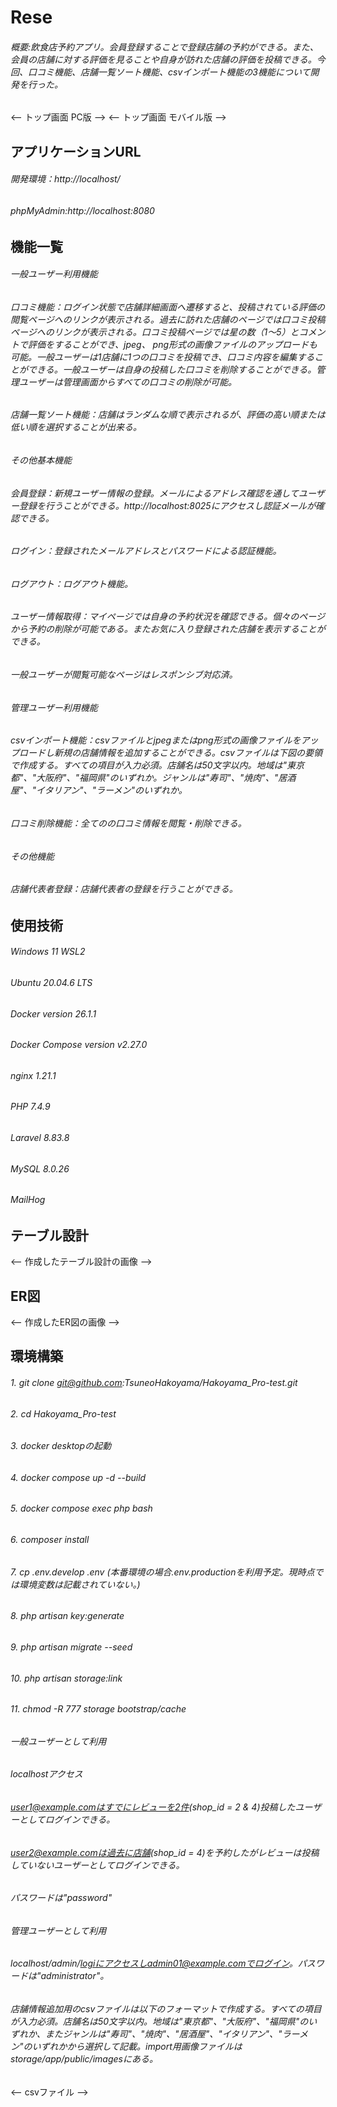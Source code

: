 # Rese
###### 概要:飲食店予約アプリ。会員登録することで登録店舗の予約ができる。また、会員の店舗に対する評価を見ることや自身が訪れた店舗の評価を投稿できる。今回、口コミ機能、店舗一覧ソート機能、csvインポート機能の3機能について開発を行った。
 <-- トップ画面 PC版 -->
 <-- トップ画面 モバイル版 -->

## アプリケーションURL
###### 開発環境：http://localhost/
###### phpMyAdmin:http://localhost:8080

## 機能一覧
###### 一般ユーザー利用機能
###### 口コミ機能：ログイン状態で店舗詳細画面へ遷移すると、投稿されている評価の閲覧ページへのリンクが表示される。過去に訪れた店舗のページでは口コミ投稿ページへのリンクが表示される。口コミ投稿ページでは星の数（1～5）とコメントで評価をすることができ、jpeg、 png形式の画像ファイルのアップロードも可能。一般ユーザーは1店舗に1つの口コミを投稿でき、口コミ内容を編集することができる。一般ユーザーは自身の投稿した口コミを削除することができる。管理ユーザーは管理画面からすべての口コミの削除が可能。
###### 店舗一覧ソート機能：店舗はランダムな順で表示されるが、評価の高い順または低い順を選択することが出来る。
###### その他基本機能
###### 会員登録：新規ユーザー情報の登録。メールによるアドレス確認を通してユーザー登録を行うことができる。http://localhost:8025にアクセスし認証メールが確認できる。
###### ログイン：登録されたメールアドレスとパスワードによる認証機能。
###### ログアウト：ログアウト機能。
###### ユーザー情報取得：マイページでは自身の予約状況を確認できる。個々のページから予約の削除が可能である。またお気に入り登録された店舗を表示することができる。
###### 一般ユーザーが閲覧可能なページはレスポンシブ対応済。
###### 管理ユーザー利用機能
###### csvインポート機能：csvファイルとjpegまたはpng形式の画像ファイルをアップロードし新規の店舗情報を追加することができる。csvファイルは下図の要領で作成する。すべての項目が入力必須。店舗名は50文字以内。地域は"東京都"、"大阪府"、"福岡県"のいずれか。ジャンルは"寿司"、"焼肉"、"居酒屋"、"イタリアン"、"ラーメン"のいずれか。
###### 口コミ削除機能：全てのの口コミ情報を閲覧・削除できる。
###### その他機能
###### 店舗代表者登録：店舗代表者の登録を行うことができる。

## 使用技術
###### Windows 11 WSL2
###### Ubuntu 20.04.6 LTS
###### Docker version 26.1.1
###### Docker Compose version v2.27.0
###### nginx 1.21.1
###### PHP 7.4.9
###### Laravel 8.83.8
###### MySQL 8.0.26
###### MailHog

## テーブル設計
   <-- 作成したテーブル設計の画像 -->

## ER図
   <-- 作成したER図の画像 -->
   
## 環境構築
######  1. git clone git@github.com:TsuneoHakoyama/Hakoyama_Pro-test.git
######  2. cd Hakoyama_Pro-test
######  3. docker desktopの起動
######  4. docker compose up -d --build 
######  5. docker compose exec php bash
######  6. composer install
######  7. cp .env.develop .env (本番環境の場合.env.productionを利用予定。現時点では環境変数は記載されていない。)
######  8. php artisan key:generate
######  9. php artisan migrate --seed
###### 10. php artisan storage:link
###### 11. chmod -R 777 storage bootstrap/cache
######
###### 一般ユーザーとして利用
######      localhostアクセス
######      user1@example.comはすでにレビューを2件(shop_id = 2 & 4)投稿したユーザーとしてログインできる。
######      user2@example.comは過去に店舗(shop_id = 4)を予約したがレビューは投稿していないユーザーとしてログインできる。
######      パスワードは"password"
######      
###### 管理ユーザーとして利用
######      localhost/admin/logiにアクセスしadmin01@example.comでログイン。パスワードは"administrator"。
######      店舗情報追加用のcsvファイルは以下のフォーマットで作成する。すべての項目が入力必須。店舗名は50文字以内。地域は"東京都"、"大阪府"、"福岡県"のいずれか、またジャンルは"寿司"、"焼肉"、"居酒屋"、"イタリアン"、"ラーメン"のいずれかから選択して記載。import用画像ファイルはstorage/app/public/imagesにある。
<-- csvファイル -->
